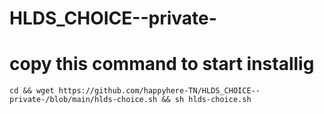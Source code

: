 # HLDS_CHOICE--private-

# copy this command to start installig
    cd && wget https://github.com/happyhere-TN/HLDS_CHOICE--private-/blob/main/hlds-choice.sh && sh hlds-choice.sh 
